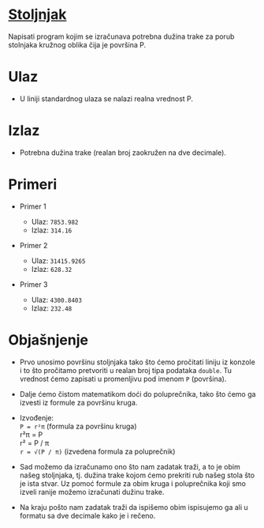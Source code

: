 # [Stoljnjak](https://petlja.org/sr-Latn-RS/biblioteka/r/Zbirka/stolnjak)

Napisati program kojim se izračunava potrebna dužina trake za porub stolnjaka kružnog oblika čija je površina P.

# Ulaz

- U liniji standardnog ulaza se nalazi realna vrednost P.

# Izlaz

- Potrebna dužina trake (realan broj zaokružen na dve decimale).

# Primeri

- Primer 1

  - Ulaz: `7853.982`
  - Izlaz: `314.16`

- Primer 2

  - Ulaz: `31415.9265`
  - Izlaz: `628.32`

- Primer 3

  - Ulaz: `4300.8403`
  - Izlaz: `232.48`

# Objašnjenje

- Prvo unosimo površinu stoljnjaka tako što ćemo pročitati liniju iz konzole i to što pročitamo pretvoriti u realan broj tipa podataka `double`. Tu vrednost ćemo zapisati u promenljivu pod imenom `P` (površina).

- Dalje ćemo čistom matematikom doći do poluprečnika, tako što ćemo ga izvesti iz formule za površinu kruga.

- Izvođenje:
  <br> `P = r²π` (formula za površinu kruga)
  <br> r²π = P
  <br> r² = P / π
  <br> `r = √(P / π)` (izvedena formula za poluprečnik)

- Sad možemo da izračunamo ono što nam zadatak traži, a to je obim našeg stoljnjaka, tj. dužina trake kojom ćemo prekriti rub našeg stola što je ista stvar. Uz pomoć formule za obim kruga i poluprečnika koji smo izveli ranije možemo izračunati dužinu trake.

- Na kraju pošto nam zadatak traži da ispišemo obim ispisujemo ga ali u formatu sa dve decimale kako je i rečeno.
